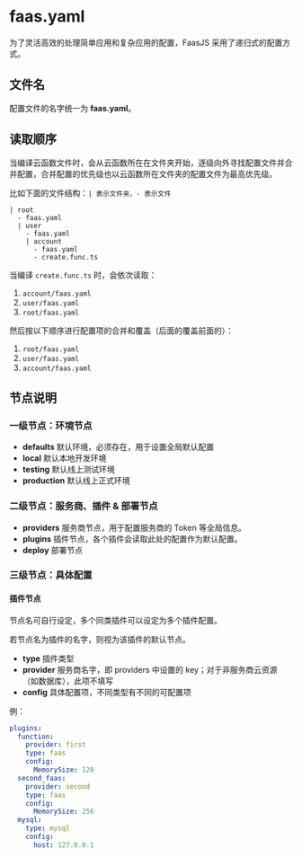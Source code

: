 # faas.yaml

为了灵活高效的处理简单应用和复杂应用的配置，FaasJS 采用了递归式的配置方式。

## 文件名

配置文件的名字统一为 **faas.yaml**。

## 读取顺序

当编译云函数文件时，会从云函数所在在文件夹开始，逐级向外寻找配置文件并合并配置，合并配置的优先级也以云函数所在文件夹的配置文件为最高优先级。

比如下面的文件结构：`| 表示文件夹，- 表示文件`

```
| root
  - faas.yaml
  | user
    - faas.yaml
    | account
      - faas.yaml
      - create.func.ts
```

当编译 `create.func.ts` 时，会依次读取：

1. `account/faas.yaml`
2. `user/faas.yaml`
3. `root/faas.yaml`

然后按以下顺序进行配置项的合并和覆盖（后面的覆盖前面的）：

1. `root/faas.yaml`
2. `user/faas.yaml`
3. `account/faas.yaml`

## 节点说明

### 一级节点：环境节点

* **defaults** 默认环境，必须存在，用于设置全局默认配置
* **local** 默认本地开发环境
* **testing** 默认线上测试环境
* **production** 默认线上正式环境

### 二级节点：服务商、插件 & 部署节点

* **providers** 服务商节点，用于配置服务商的 Token 等全局信息。
* **plugins** 插件节点，各个插件会读取此处的配置作为默认配置。
* **deploy** 部署节点

### 三级节点：具体配置

#### 插件节点

节点名可自行设定，多个同类插件可以设定为多个插件配置。

若节点名为插件的名字，则视为该插件的默认节点。

* **type** 插件类型
* **provider** 服务商名字，即 providers 中设置的 key；对于非服务商云资源（如数据库），此项不填写
* **config** 具体配置项，不同类型有不同的可配置项

例：

```yaml
plugins:
  function:
    provider: first
    type: faas
    config:
      MemorySize: 128
  second_faas:
    provider: second
    type: faas
    config:
      MemorySize: 256
  mysql:
    type: mysql
    config:
      host: 127.0.0.1
```
